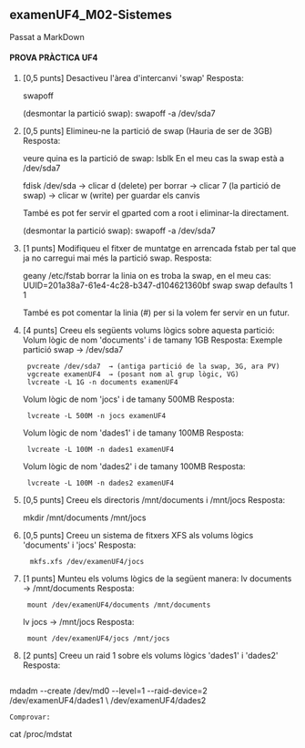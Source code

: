 ## examenUF4_M02-Sistemes
Passat a MarkDown

#### PROVA PRÀCTICA UF4

1. [0,5 punts] Desactiveu l'àrea d'intercanvi 'swap'
    Resposta:  

	swapoff

	(desmontar la partició swap):
	swapoff -a /dev/sda7
                
2. [0,5 punts] Elimineu-ne la partició de swap (Hauria de ser de 3GB)
    Resposta: 
  
	veure quina es la partició de swap: lsblk
	En el meu cas la swap està a /dev/sda7

	fdisk /dev/sda
		→ clicar d (delete) per borrar
		→ clicar 7 (la partició de swap)
		→ clicar w (write) per guardar els canvis

	També es pot fer servir el gparted com a root i eliminar-la directament.

	(desmontar la partició swap):
	swapoff -a /dev/sda7
	
                
3. [1 punts] Modifiqueu el fitxer de muntatge en arrencada fstab per tal que ja no carregui mai més la partició swap.
    Resposta: 
  
	geany /etc/fstab
	borrar la linia on es troba la swap, en el meu cas:
UUID=201a38a7-61e4-4c28-b347-d104621360bf swap	 swap  defaults	1 1

	També es pot comentar la linia (#) per si la volem fer servir en un futur.
                
4. [4 punts] Creeu els següents volums lògics sobre aquesta partició:
    Volum lògic de nom 'documents' i de tamany 1GB
        Resposta:   Exemple partició swap → /dev/sda7

		pvcreate /dev/sda7	→ (antiga partició de la swap, 3G, ara PV)
		vgcreate examenUF4	→ (posant nom al grup lògic, VG)
		lvcreate -L 1G -n documents examenUF4
                    
    Volum lògic de nom 'jocs' i de tamany 500MB
        Resposta:  
 
		lvcreate -L 500M -n jocs examenUF4
                                
    Volum lògic de nom 'dades1' i de tamany 100MB
        Resposta:   

		lvcreate -L 100M -n dades1 examenUF4
                                
    Volum lògic de nom 'dades2' i de tamany 100MB
        Resposta:   

		lvcreate -L 100M -n dades2 examenUF4
                                

5. [0,5 punts] Creeu els directoris /mnt/documents i /mnt/jocs
    Resposta: 
  
	  mkdir /mnt/documents /mnt/jocs
                





6. [0,5 punts] Creeu un sistema de fitxers XFS als volums lògics 'documents' i 'jocs'
    Resposta:  
 ```mkfs.xfs /dev/examenUF4/documents
	  mkfs.xfs /dev/examenUF4/jocs    
 ```

7. [1 punts] Munteu els volums lògics de la següent manera:
    lv documents -> /mnt/documents
        Resposta:  
 
		mount /dev/examenUF4/documents /mnt/documents
                    
    lv jocs -> /mnt/jocs
        Resposta:   

		mount /dev/examenUF4/jocs /mnt/jocs

                    
8. [2 punts] Creeu un raid 1 sobre els volums lògics 'dades1' i 'dades2'
    Resposta: 
    ```
  mdadm --create /dev/md0 --level=1 --raid-device=2 /dev/examenUF4/dades1 \ /dev/examenUF4/dades2 
  ```
Comprovar:  
```
cat /proc/mdstat
```
